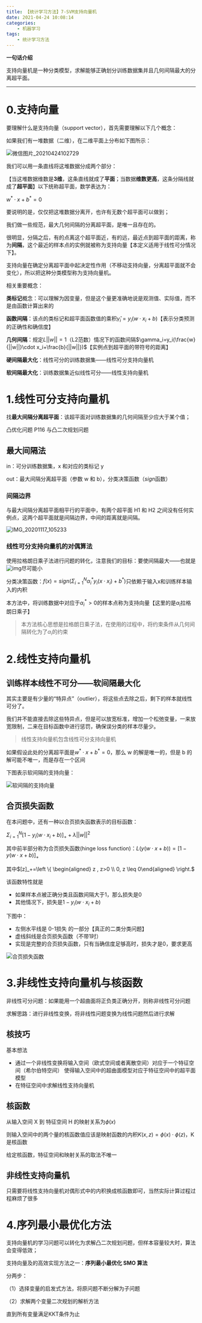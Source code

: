```yaml
---
title: 【统计学习方法】7-SVM支持向量机
date: 2021-04-24 10:08:14
categories:
	- 机器学习
tags:
	- 统计学习方法
---
```


**一句话介绍**

支持向量机是一种分类模型，求解能够正确划分训练数据集并且几何间隔最大的分离超平面。

------

# 0.支持向量

要理解什么是支持向量（support vector），首先需要理解以下几个概念：

如果我们有一堆数据（二维），在二维平面上分布如下图所示：

![微信图片_20210424102729](https://typoraim.oss-cn-shanghai.aliyuncs.com/image/微信图片_20210424102729.jpg)

我们可以用一条直线将这堆数据分成两个部分：

【当这堆数据维数是**3维**，这条直线就成了**平面**；当数据**维数更高**，这条分隔线就成了**超平面**】以下统称超平面，数学表达为：

$w^*\cdot x + b^*=0$

要说明的是，仅仅把这堆数据分离开，也许有无数个超平面可以做到；

我们做一些规范，最大几何间隔的分离超平面，是唯一且存在的。

很明显，分隔之后，有的点离这个超平面近，有的远，最近点到超平面的距离，称为**间隔**，这个最近的样本点的实例就被称为支持向量【本定义适用于线性可分情况下】。

支持向量在确定分离超平面中起决定性作用（不移动支持向量，分离超平面就不会变化），所以把这种分类模型称为支持向量机。

<!-- more -->

相关重要概念：

**类标记**概念：可以理解为因变量，但是这个量更准确地说是观测值、实际值，而不是由函数计算出来的

**函数间隔**：该点的类标记和超平面函数值的乘积$\hat \gamma_i=y_i(w\cdot x_i+b)$【表示分类预测的正确性和确信度】

**几何间隔**：规定$L||w||=1$（L2范数）情况下的函数间隔$\gamma_i=y_i(\frac{w}{||w||}\cdot x_i+\frac{b}{||w||})$【实例点到超平面的带符号的距离】

**硬间隔最大化**：线性可分的训练数据集——线性可分支持向量机

**软间隔最大化**：训练数据集近似线性可分——线性支持向量机

# 1.线性可分支持向量机

找**最大间隔分离超平面**：该超平面对训练数据集的几何间隔至少应大于某个值；

凸优化问题 P116 与凸二次规划问题

## 最大间隔法

in：可分训练数据集，x 和对应的类标记 y

out：最大间隔分离超平面（参数 w 和 b），分类决策函数（$sign$函数）

### 间隔边界

与最大间隔分离超平面相平行的平面中，有两个超平面 H1 和 H2 之间没有任何实例点，这两个超平面就是间隔边界，中间的距离就是间隔。

![IMG_20201117_105233](https://typoraim.oss-cn-shanghai.aliyuncs.com/image/IMG_20201117_105233.jpg)

### 线性可分支持向量机的对偶算法

使用拉格朗日乘子法进行问题的转化，注意我们的目标：要使间隔最大——也就是![img](http://101.133.159.251:6001/plugins/servlet/latexmath/placeholder?key=2f22ec97a5d006440605bddabf953edc&vertAlign=-5px)尽可能小

分类决策函数：$f(x)=sign(\Sigma_{i=1}^N\alpha_i^*y_i(x\cdot x_i)+b^*)$只依赖于输入x和训练样本输入的内积

本方法中，将训练数据中对应于$\alpha^*_i>0$的样本点称为支持向量【这里的是$\alpha_i$拉格朗日乘子】

> 本方法核心思想是拉格朗日乘子法，在使用的过程中，将约束条件从几何间隔转化为了$\alpha_i$的约束

# 2.线性支持向量机

## 训练样本线性不可分——软间隔最大化

其实主要是有少量的“特异点”（outlier），将这些点去除之后，剩下的样本就线性可分了。

我们并不能直接去除这些特异点，但是可以放宽标准，增加一个松弛变量，一来放宽限制，二来在目标函数中进行惩罚，确保误分类的样本尽量少。

> 线性支持向量机包含线性可分支持向量机

如果假设此处的分离超平面是$w^*\cdot x+b^*=0$，那么 w 的解是唯一的，但是 b 的解可能不唯一，而是存在一个区间

下图表示软间隔的支持向量：

![软间隔的支持向量](https://typoraim.oss-cn-shanghai.aliyuncs.com/image/软间隔的支持向量.jpg)



## 合页损失函数

在本问题中，还有一种以合页损失函数表示的目标函数：

$\Sigma_{i=1}^N[1-y_i(w\cdot x_i+b)]_++\lambda||w||^2$

其中前半部分称为合页损失函数(hinge loss function)：$L(y(w\cdot x+b))=[1-y(w\cdot x+b)]_+$

其中$[z]_+=\left \{ \begin{aligned} z , z>0 \\ 0, z \leq 0\end{aligned} \right.$

该函数特性就是

- 如果样本点被正确分类且函数间隔大于1，那么损失是0
- 其他情况下，损失是$1-y_i(w\cdot x_i+b)$

下图中：

- 左侧水平线是 0-1损失 的一部分【真正的二类分类问题】
- 虚线斜线是合页损失函数（不带1时）
- 实现是完整的合页损失函数，只有当确信度足够高时，损失才是0，要求更高

![合页损失函数](https://typoraim.oss-cn-shanghai.aliyuncs.com/image/合页损失函数.jpg)



# 3.非线性支持向量机与核函数

非线性可分问题：如果能用一个超曲面将正负类正确分开，则称非线性可分问题

求解思路：进行非线性变换，将非线性问题变换为线性问题然后进行求解

## 核技巧

基本想法

- 通过一个非线性变换将输入空间（欧式空间或者离散空间）对应于一个特征空间（希尔伯特空间）
  使得输入空间中的超曲面模型对应于特征空间中的超平面模型
- 在特征空间中求解线性支持向量机

## 核函数

从输入空间 X 到 特征空间 H 的映射关系为$\phi(x)$

则输入空间中的两个量的核函数值应该是映射函数的内积$K(x,z)=\phi(x)\cdot \phi(z)$，K 是核函数

给定核函数，特征空间和映射关系的取法不唯一

## 非线性支持向量机

只需要将线性支持向量机对偶形式中的内积换成核函数即可，当然实际计算过程过程麻烦了很多

# 4.序列最小最优化方法

支持向量机的学习问题可以转化为求解凸二次规划问题，但样本容量较大时，算法会变得低效；

支持向量及的高效实现方法之一：**序列最小最优化 SMO 算法**

分两步：

（1）选择变量的启发式方法，将原问题不断分解为子问题 

（2）求解两个变量二次规划的解析方法

直到所有变量满足KKT条件为止